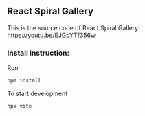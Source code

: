 
## React Spiral Gallery

This is the source code of React Spiral Gallery
https://youtu.be/EJGbYTf356w


### Install instruction:

Run
```sh
npm install
```

To start development

```sh
npx vite
```

